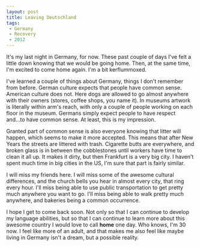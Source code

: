 ```yaml
---
layout: post
title: Leaving Deutschland
tags:
 - Germany
 - Recovery
 - 2012
---
```


It's my last night in Germany, for now.  These past couple of days I've felt a little down knowing that we would be going home.  Then, at the same time, I'm excited to come home again.  I'm a bit kerflummoxed.  

I've learned a couple of things about Germany, things I don't remember from before.  German culture expects that people have common sense.  American culture does not.  Here dogs are allowed to go almost anywhere with their owners (stores, coffee shops, you name it).  In museums artwork is literally within arm's reach, with only a couple of people working on each floor in the museum.  Germans simply expect people to have respect and...to have common sense.  At least, this is my impression.

Granted part of common sense is also everyone knowing that litter will happen, which seems to make it more accepted.  This means that after New Years the streets are littered with trash.  Cigarette butts are everywhere, and broken glass is in between the cobblestones until workers have time to clean it all up.  It makes it dirty, but then Frankfurt is a very big city.  I haven't spent much time in big cities in the US, I'm sure that part is fairly similar.

I will miss my friends here.  I will miss some of the awesome cultural differences, and the church bells you hear in almost every city, that ring every hour.  I'll miss being able to use public transportation to get pretty much anywhere you want to go.  I'll miss being able to walk pretty much anywhere, and bakeries being a common occurrence.

I hope I get to come back soon.  Not only so that I can continue to develop my language abilities, but so that I can continue to learn more about this awesome country I would love to call **home** one day.  Who knows, I'm 30 now.  I feel like more of an adult, and that makes me also feel like maybe living in Germany isn't a dream, but a possible reality.
